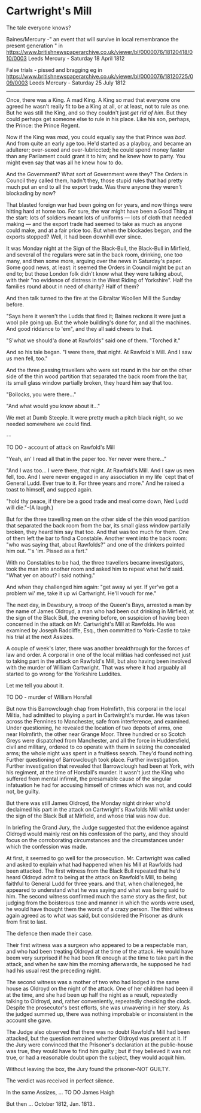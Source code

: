 # Cartwright's Mill

The tale everyone knows?

Baines/Mercury  -" an event that will survive in local remembrance the present generation " in https://www.britishnewspaperarchive.co.uk/viewer/bl/0000076/18120418/010/0003
Leeds Mercury - Saturday 18 April 1812

False trials - pissed and bragging eg in https://www.britishnewspaperarchive.co.uk/viewer/bl/0000076/18120725/009/0003 Leeds Mercury - Saturday 25 July 1812

-----

Once, there was a King. A mad King. A King so mad that everyone one agreed he wasn't really fit to be a King at all, or at least, not to rule as one. But he was still the King, and so they couldn't just *get rid of him*. But they could perhaps get someone else to rule in his place. Like his son, perhaps, the Prince: the Prince Regent.

Now if the King was *mad*, you could equally say the that Prince was *bad*. And from quite an early age too. He'd started as a playboy, and became an adulterer; over-sexed and over-lubriccted; he could spend money faster than any Parliament could grant it to him; and he knew how to party. You might even say that was all he knew how to do.

And the Government? What sort of Government were they? The Orders in Council they called them, hadn't they, those stupid rules that had pretty much put an end to all the export trade. Was there anyone they weren't blockading by now?

That blasted foreign war had been going on for years, and now things were hitting hard at home too. For sure, the war might have been a Good Thing at the start: lots of soldiers meant lots of uniforms — lots of cloth that needed making — and the export trade had seemed to take as much as anyone could make, and at a fair price too. But when the blockades began, and the exports stopped? Well, it had been downhill ever since.

It was Monday night at the Sign of the Black-Bull, the Black-Bull in Mirfield, and several of the regulars were sat in the back room, drinking, one too many, and then some more, arguing over the news in Saturday's paper. Some good news, at least: it seemed the Orders in Council might be put an end to; but those London folk didn't know what they were talking about, with their "no evidence of distress in the West Riding of Yorkshire". Half the families round about in need of charity? Half of them?

And then talk turned to the fire at the Gibraltar Woollen Mill the Sunday before.

"Says here it weren't the Ludds that fired it; Baines reckons it were just a wool pile going up. But the whole building's done for, and all the machines. And good riddance to 'em", and they all said cheers to that.

"S'what we should'a done at Rawfolds" said one of them. "Torched it."

And so his tale began. "I were there, that night. At Rawfold's Mill. And I saw us men fell, too."

And the three passing travellers who were sat round in the bar on the other side of the thin wood partition that separated the back room from the bar, its small glass window partially broken, they heard him say that too.

"Bollocks, you were there..."

"And what would you know about it..."

We met at Dumb Steeple. It were pretty much a pitch black night, so we needed somewhere we could find. 

--

TO DO - account of attack on Rawfold's Mill

"Yeah, an' I read all that in the paper too. Yer never were there..."

"And I was too... I were there, that night. At Rawfold's Mill. And I saw us men fell, too.  And I were never engaged in any association in my life `cept that of General Ludd. Ever true to it. For three years and more." And he raised a toast to himself, and supped again.

"hold thy peace, if there be a good trade and meal come down, Ned Ludd will die."-(A laugh.)

But for the three travelling men on the other side of the thin wood partition that separated the back room from the bar, its small glass window partially broken, they heard him say that too. And that was too much for them. One of them left the bar to find a Constable. Another went into the back room: "who was saying that, about Rawfolds?" and one of the drinkers pointed him out. "'s 'im. Pissed as a fart."

With no Constables to be had, the three travellers became investigators, took the man into another room and asked him to repeat what he'd said. "What yer on about? I said nothing."

And when they challenged him again: "get away wi yer. If yer've got a problem wi' me, take it up wi Cartwright. He'll vouch for me."

The next day, in Dewsbury, a troop of the Queen's Bays, arrested a man by the name of James Oldroyd, a man who had been out drinking in Mirfield, at the sign of the Black Bull, the evening before, on suspicion of having been concerned in the attack on Mr. Cartwright's Mill at Rawfolds. He was examined by Joseph Radcliffe, Esq., then committed to York-Castle to take his trial at the next Assizes.

A couple of week's later, there was another breakthrough for the forces of law and order. A corporal in one of the local militias had confessed not just to taking part in the attack on Rawfold's Mill, but also having been involved with the murder of William Cartwright. That was where it had arguably all started to go wrong for the Yorkshire Luddites.

Let me tell you about it.

TO DO - murder of WIlliam Horsfall


But now this Barrowclough chap from Holmfirth, this corporal in the local Miltia, had admitted to playing a part in Cartwirght's murder. He was taken across the Pennines to Manchester, safe from interference, and examined. Under questioning, he revealed the location of two depots of arms, one near Holmfirth, the other near Grange Moor. Three hundred or so Scotch Greys were dispatched from Manchester, and all the force in Huddersfield, civil and military, ordered to co operate with them in seizing the concealed arms; the whole night was spent in a fruitless search. They'd found nothing. Further questioning of Barrowclough took place. Further investigation. Further investigation that revealed that Barrowclough had been at York, with his regiment, at the time of Horsfall's murder. It wasn't just the King who suffered from mental infirmit, the presamable cause of the singular infatuation he had for accusing himself of crimes which was not, and could not, be guilty.

But there was still James Oldroyd, the Monday night drinker who'd declaimed his part in the attack on Cartwright's Rawfolds Mill whilst under the sign of the Black Bull at Mirfield, and whose trial was now due.

In briefing the Grand Jury, the Judge suggested that the evidence against Oldroyd would mainly rest on his confession of the party, and they should focus on the corroborating circumstances and the circumstances under which the confession was made.

At first, it seemed to go well for the prosecution. Mr. Cartwright was called and asked to explain what had happened when his Mill at Rawfolds had been attacked. The first witness from the Black Bull repeated that he'd heard Oldroyd admit to being at the attack on Rawfold's Mill, to being faithful to General Ludd for three years.  and that, when challeneged, he appeared to understand what he was saying and what was being said to him. The second witness confirmed much the same story as the first, but judging from the boisterous tone and manner in which the words were used, he would have thought them the words of a crazy person. The third witness again agreed as to what was said, but considered the Prisoner as drunk from first to last.

The defence then made their case.

Their first witness was a surgeon who appeared to be a respectable man, and who had been treating Oldroyd at the time of the attack. He would have beem very surprised if he had been fit enough at the time to take part in the attack, and when he saw him the morning afterwards, he supposed he had had his usual rest the preceding night.

The second witness was a mother of two who had lodged in the same house as Oldroyd on the night of the attack. One of her children had been ill at the time, and she had been up half the night as a result, repeatedly talking to Oldroyd, and, rather conveniently, repeatedly checking the clock. Despite the prosecutor's best efforts, she was unwavering in her story. As the judged summed up, there was nothing improbable or inconsistent in the account she gave.

The Judge also observed that there was no doubt Rawfold's Mill had been attacked, but the question remained whether Oldroyd was present at it. If the Jury were convinced that the Prisoner's declaration at the public-house was true, they would have to find him guilty ; but if they believed it was not true, or had a reasonable doubt upon the subject, they would acquit him.

Without leaving the box, the Jury found the prisoner-NOT GUILTY.

The verdict was received in perfect silence.

In the same Assizes, ... TO DO James Haigh

But then ... October 1812, Jan. 1813..
